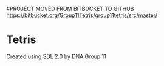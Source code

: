 
#PROJECT MOVED FROM BITBUCKET TO GITHUB
https://bitbucket.org/Group11Tetris/group11tetris/src/master/

# Tetris
Created using SDL 2.0 by DNA Group 11
